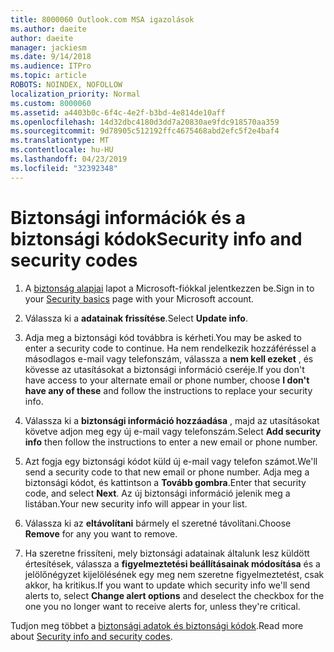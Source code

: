 ```yaml
---
title: 8000060 Outlook.com MSA igazolások
ms.author: daeite
author: daeite
manager: jackiesm
ms.date: 9/14/2018
ms.audience: ITPro
ms.topic: article
ROBOTS: NOINDEX, NOFOLLOW
localization_priority: Normal
ms.custom: 8000060
ms.assetid: a4403b0c-6f4c-4e2f-b3bd-4e814de10aff
ms.openlocfilehash: 14d32dbc4180d3dd7a20830ae9fdc918570aa359
ms.sourcegitcommit: 9d78905c512192ffc4675468abd2efc5f2e4baf4
ms.translationtype: MT
ms.contentlocale: hu-HU
ms.lasthandoff: 04/23/2019
ms.locfileid: "32392348"
---
```

# <a name="security-info-and-security-codes"></a><span data-ttu-id="03679-102">Biztonsági információk és a biztonsági kódok</span><span class="sxs-lookup"><span data-stu-id="03679-102">Security info and security codes</span></span>

1. <span data-ttu-id="03679-103">A [biztonság alapjai](https://account.microsoft.com/security) lapot a Microsoft-fiókkal jelentkezzen be.</span><span class="sxs-lookup"><span data-stu-id="03679-103">Sign in to your [Security basics](https://account.microsoft.com/security) page with your Microsoft account.</span></span> 
    
2. <span data-ttu-id="03679-104">Válassza ki a **adatainak frissítése**.</span><span class="sxs-lookup"><span data-stu-id="03679-104">Select **Update info**.</span></span> 
    
3. <span data-ttu-id="03679-105">Adja meg a biztonsági kód továbbra is kérheti.</span><span class="sxs-lookup"><span data-stu-id="03679-105">You may be asked to enter a security code to continue.</span></span> <span data-ttu-id="03679-106">Ha nem rendelkezik hozzáféréssel a másodlagos e-mail vagy telefonszám, válassza a **nem kell ezeket** , és kövesse az utasításokat a biztonsági információ cseréje.</span><span class="sxs-lookup"><span data-stu-id="03679-106">If you don't have access to your alternate email or phone number, choose **I don't have any of these** and follow the instructions to replace your security info.</span></span> 
    
4. <span data-ttu-id="03679-107">Válassza ki a **biztonsági információ hozzáadása** , majd az utasításokat követve adjon meg egy új e-mail vagy telefonszám.</span><span class="sxs-lookup"><span data-stu-id="03679-107">Select **Add security info** then follow the instructions to enter a new email or phone number.</span></span> 
    
5. <span data-ttu-id="03679-108">Azt fogja egy biztonsági kódot küld új e-mail vagy telefon számot.</span><span class="sxs-lookup"><span data-stu-id="03679-108">We'll send a security code to that new email or phone number.</span></span> <span data-ttu-id="03679-109">Adja meg a biztonsági kódot, és kattintson a **Tovább gombra**.</span><span class="sxs-lookup"><span data-stu-id="03679-109">Enter that security code, and select **Next**.</span></span> <span data-ttu-id="03679-110">Az új biztonsági információ jelenik meg a listában.</span><span class="sxs-lookup"><span data-stu-id="03679-110">Your new security info will appear in your list.</span></span> 
    
6. <span data-ttu-id="03679-111">Válassza ki az **eltávolítani** bármely el szeretné távolítani.</span><span class="sxs-lookup"><span data-stu-id="03679-111">Choose **Remove** for any you want to remove.</span></span> 
    
7. <span data-ttu-id="03679-112">Ha szeretne frissíteni, mely biztonsági adatainak általunk lesz küldött értesítések, válassza a **figyelmeztetési beállításainak módosítása** és a jelölőnégyzet kijelölésének egy meg nem szeretne figyelmeztetést, csak akkor, ha kritikus.</span><span class="sxs-lookup"><span data-stu-id="03679-112">If you want to update which security info we'll send alerts to, select **Change alert options** and deselect the checkbox for the one you no longer want to receive alerts for, unless they're critical.</span></span> 
    
<span data-ttu-id="03679-113">Tudjon meg többet a [biztonsági adatok és biztonsági kódok](https://support.microsoft.com/help/12428/).</span><span class="sxs-lookup"><span data-stu-id="03679-113">Read more about [Security info and security codes](https://support.microsoft.com/help/12428/).</span></span>
  

